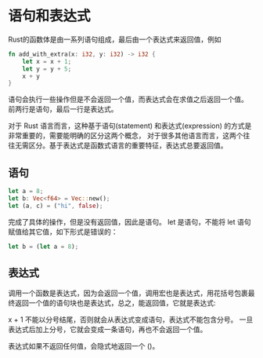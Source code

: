 # 语句和表达式

Rust的函数体是由一系列语句组成，最后由一个表达式来返回值，例如

```rust
fn add_with_extra(x: i32, y: i32) -> i32 {
    let x = x + 1;
    let y = y + 5;
    x + y
}
```
语句会执行一些操作但是不会返回一个值，而表达式会在求值之后返回一个值。
前两行是语句，最后一行是表达式。

对于 Rust 语言而言，这种基于语句(statement) 和表达式(expression) 的方式是非常重要的，需要能明确的区分这两个概念，
对于很多其他语言而言，这两个往往无需区分。基于表达式是函数式语言的重要特征，表达式总要返回值。

## 语句

```rust
let a = 8;
let b: Vec<f64> = Vec::new();
let (a, c) = ("hi", false);
```
完成了具体的操作，但是没有返回值，因此是语句。
let 是语句，不能将 let 语句赋值给其它值，如下形式是错误的：
```rust
let b = (let a = 8);
```

## 表达式
调用一个函数是表达式，因为会返回一个值，调用宏也是表达式，用花括号包裹最终返回一个值的语句块也是表达式，总之，能返回值，它就是表达式:

x + 1 不能以分号结尾，否则就会从表达式变成语句，表达式不能包含分号。
一旦表达式后加上分号，它就会变成一条语句，再也不会返回一个值。

表达式如果不返回任何值，会隐式地返回一个 ()。

